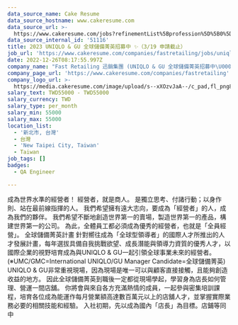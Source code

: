 ```yaml
---
data_source_name: Cake Resume
data_source_hostname: www.cakeresume.com
data_source_url: >-
  https://www.cakeresume.com/jobs?refinementList%5Bprofession%5D%5B0%5D=engineering_qa-engineer&refinementList%5Bsalary_type%5D=per_month&refinementList%5Bsalary_currency%5D=TWD&range%5Bsalary_range%5D%5Bmax%5D=600000
data_source_internal_id: '51116'
title: 2023 UNIQLO & GU 全球儲備菁英招募中 ✨（3/19 申請截止）
job_url: 'https://www.cakeresume.com/companies/fastretailing/jobs/uniqlo_gu_2023ma'
date: 2022-12-26T08:17:55.997Z
company_name: "Fast Retailing 迅銷集團 (UNIQLO & GU 全球儲備菁英招募中\U0001F525)"
company_page_url: 'https://www.cakeresume.com/companies/fastretailing'
company_logo_url: >-
  https://media.cakeresume.com/image/upload/s--xXOzvJaA--/c_pad,fl_png8,h_200,w_200/v1672393153/odpnuphvyn6qhzuxvqho.png
salary_text: TWD55000 - TWD55000
salary_currency: TWD
salary_type: per_month
salary_min: 55000
salary_max: 55000
location_list:
  - '新北市, 台灣'
  - 台灣
  - 'New Taipei City, Taiwan'
  - Taiwan
job_tags: []
badges:
  - QA Engineer

---
```


成為世界水準的經營者！ 經營者，就是商人。 是獨立思考、付諸行動；以身作則、站在最前線指揮的人。 我們希望擁有遠大志向，要成為「經營者」的人，成為我們的夥伴。 我們希望不斷地創造世界第一的賣場，製造世界第一的產品，構建世界第一的公司。 為此，全體員工都必須成為優秀的經營者，也就是「全員經營」。 全球儲備菁英計畫 針對嚮往成為「全球型領導者」的國際人才所推出的人才發展計畫，每年選拔具備自我挑戰欲望、成長潛能與領導力資質的優秀人才，以國際企業的視野培育成為與UNIQLO & GU一起引領全球事業未來的經營者。 (※UMC/GMC=International UNIQLO/GU Manager Candidate=全球儲備菁英) UNIQLO & GU非常重視現場，因為現場是唯一可以與顧客直接接觸，且能夠創造收益的地方。 因此全球儲備菁英到職後一定都從現場學起，學習身為店長如何管理、營運一間店舖。 你將會與來自各方充滿熱情的成員，一起參與密集培訓課程，培育各位成為能運作每月營業額高達數百萬元以上的店舖人才，並掌握實際業務必要的相關技能和經驗。 入社初期，先以成為國內「店長」為目標。店鋪等同中